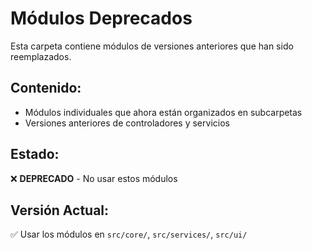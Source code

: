 # Módulos Deprecados

Esta carpeta contiene módulos de versiones anteriores que han sido reemplazados.

## Contenido:
- Módulos individuales que ahora están organizados en subcarpetas
- Versiones anteriores de controladores y servicios

## Estado:
❌ **DEPRECADO** - No usar estos módulos

## Versión Actual:
✅ Usar los módulos en `src/core/`, `src/services/`, `src/ui/`

